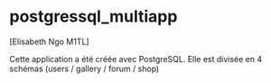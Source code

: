 # postgressql_multiapp

[Elisabeth Ngo M1TL]

Cette application a été créée avec PostgreSQL. Elle est divisée en 4 schémas (users / gallery / forum / shop)
